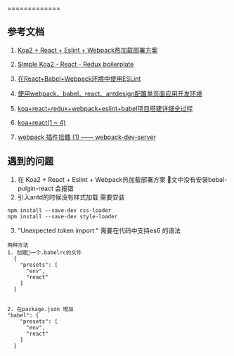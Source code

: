 =============
## 参考文档
1. [Koa2 + React + Eslint + Webpack热加载部署方案](http://www.nekomiao.me/2017/05/23/koa2-react-webpack-deployment/)
2. [Simple Koa2 - React - Redux boilerplate](https://github.com/princeV/koa2-react-redux-webpack-boilerplate/blob/master/docs/project-setup.md)
3. [在React+Babel+Webpack环境中使用ESLint](http://le0zh.github.io/2016/06/21/eslint+in+react+babel+webpack)
4. [使用webpack、babel、react、antdesign配置单页面应用开发环境](http://www.chardlau.com/2017/04/26/config-of-webpack-babel-react-antd/)
5. [koa+react+redux+webpack+eslint+babel项目搭建详细全过程](https://cnodejs.org/topic/580871420bab808265185f7f)

6. [koa+react(1 ~ 4)](http://blog.suzper.com/2016/10/19/koa-react-%E4%B8%80/)
7. [webpack 插件拾趣 (1) —— webpack-dev-server](http://www.cnblogs.com/vajoy/p/7000522.html)
## 遇到的问题
1. 在 Koa2 + React + Eslint + Webpack热加载部署方案 文中没有安装bebal-pulgin-react 会报错
2. 引入antd的时候没有样式加载 需要安装
  ```
  npm install --save-dev css-loader  
  npm install --save-dev style-loader 
  ```
3. "Unexpected token import " 需要在代码中支持es6 的语法
```
两种方法
1. 创建一个.babelrc的文件
  {
    "presets": [
      "env",
      "react"
    ]
  }


2. 在package.json 增加
"babel": {
    "presets": [
      "env",
      "react"
    ]
  } 
```





